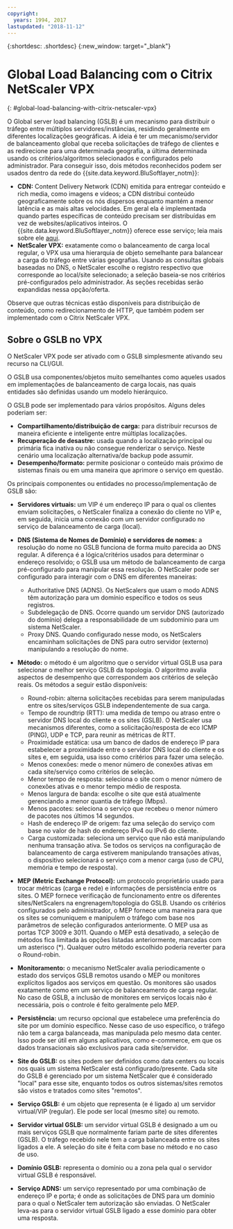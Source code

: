 ```yaml
---
copyright:
  years: 1994, 2017
lastupdated: "2018-11-12"
---
```


{:shortdesc: .shortdesc}
{:new_window: target="_blank"}

# Global Load Balancing com o Citrix NetScaler VPX
{: #global-load-balancing-with-citrix-netscaler-vpx}

O Global server load balancing (GSLB) é um mecanismo para distribuir o tráfego entre múltiplos servidores/instâncias, residindo geralmente em diferentes localizações geográficas. A ideia é ter um mecanismo/servidor de balanceamento global que receba solicitações de tráfego de clientes e as redirecione para uma determinada geografia, a última determinada usando os critérios/algoritmos selecionados e configurados pelo administrador. Para conseguir isso, dois métodos reconhecidos podem ser usados dentro da rede do {{site.data.keyword.BluSoftlayer_notm}}:

* **CDN:** Content Delivery Network (CDN) emitida para entregar conteúdo e rich media, como imagens e vídeos; a CDN distribui conteúdo geograficamente sobre os nós dispersos enquanto mantém a menor latência e as mais altas velocidades. Em geral ela é implementada quando partes específicas de conteúdo precisam ser distribuídas em vez de websites/aplicativos inteiros. O {{site.data.keyword.BluSoftlayer_notm}} oferece esse serviço; leia mais sobre ele [aqui](/docs/infrastructure/CDN?topic=CDN-getting-started). 
* **NetScaler VPX:** exatamente como o balanceamento de carga local regular, o VPX usa uma hierarquia de objeto semelhante para balancear a carga do tráfego entre várias geografias. Usando as consultas globais baseadas no DNS, o NetScaler escolhe o registro respectivo que corresponde ao local/site selecionado; a seleção baseia-se nos critérios pré-configurados pelo administrador. As seções recebidas serão expandidas nessa opção/oferta.

Observe que outras técnicas estão disponíveis para distribuição de conteúdo, como redirecionamento de HTTP, que também podem ser implementado com o Citrix NetScaler VPX. 

## Sobre o GSLB no VPX

O NetScaler VPX pode ser ativado com o GSLB simplesmente ativando seu recurso na CLI/GUI. 

O GSLB usa componentes/objetos muito semelhantes como aqueles usados em implementações de balanceamento de carga locais, nas quais entidades são definidas usando um modelo hierárquico.

O GSLB pode ser implementado para vários propósitos. Alguns deles poderiam ser:

* **Compartilhamento/distribuição de carga:** para distribuir recursos de maneira eficiente e inteligente entre múltiplas localizações.
* **Recuperação de desastre:** usada quando a localização principal ou primária fica inativa ou não consegue renderizar o serviço. Neste cenário uma localização alternativa/de backup pode assumir.
* **Desempenho/formato:** permite posicionar o conteúdo mais próximo de sistemas finais ou em uma maneira que aprimore o serviço em questão.

Os principais componentes ou entidades no processo/implementação de GSLB são:

* **Servidores virtuais:** um VIP é um endereço IP para o qual os clientes enviam solicitações, o NetScaler finaliza a conexão do cliente no VIP e, em seguida, inicia uma conexão com um servidor configurado no serviço de balanceamento de carga (local). 
* **DNS (Sistema de Nomes de Domínio) e servidores de nomes:** a resolução do nome no GSLB funciona de forma muito parecida ao DNS regular. A diferença é a lógica/critérios usados para determinar o endereço resolvido; o GSLB usa um método de balanceamento de carga pré-configurado para manipular essa resolução. O NetScaler pode ser configurado para interagir com o DNS em diferentes maneiras:
	* Authoritative DNS (ADNS). Os NetScalers que usam o modo ADNS têm autorização para um domínio específico e todos os seus registros.
	* Subdelegação de DNS. Ocorre quando um servidor DNS (autorizado do domínio) delega a responsabilidade de um subdomínio para um sistema NetScaler.
	* Proxy DNS. Quando configurado nesse modo, os NetScalers encaminham solicitações de DNS para outro servidor (externo) manipulando a resolução do nome.
* **Método:** o método é um algoritmo que o servidor virtual GSLB usa para selecionar o melhor serviço GSLB da topologia. O algoritmo avalia aspectos de desempenho que correspondem aos critérios de seleção reais. Os métodos a seguir estão disponíveis:
  * Round-robin: alterna solicitações recebidas para serem manipuladas entre os sites/serviços GSLB independentemente de sua carga.
  * Tempo de roundtrip (RTT): uma medida de tempo ou atraso entre o servidor DNS local do cliente e os sites (GSLB). O NetScaler usa mecanismos diferentes, como a solicitação/resposta de eco ICMP (PING), UDP e TCP, para reunir as métricas de RTT.
  * Proximidade estática: usa um banco de dados de endereço IP para estabelecer a proximidade entre o servidor DNS local do cliente e os sites e, em seguida, usa isso como critérios para fazer uma seleção.
  * Menos conexões: mede o menor número de conexões ativas em cada site/serviço como critérios de seleção.
  * Menor tempo de resposta: seleciona o site com o menor número de conexões ativas e o menor tempo médio de resposta.
  * Menos largura de banda: escolhe o site que está atualmente gerenciando a menor quantia de tráfego (Mbps).
  * Menos pacotes: seleciona o serviço que recebeu o menor número de pacotes nos últimos 14 segundos.
  * Hash de endereço IP de origem: faz uma seleção do serviço com base no valor de hash do endereço IPv4 ou IPv6 do cliente.
  * Carga customizada: seleciona um serviço que não está manipulando nenhuma transação ativa. Se todos os serviços na configuração de balanceamento de carga estiverem manipulando transações ativas, o dispositivo selecionará o serviço com a menor carga (uso de CPU, memória e tempo de resposta).

* **MEP (Metric Exchange Protocol):** um protocolo proprietário usado para trocar métricas (carga e rede) e informações de persistência entre os sites. O MEP fornece verificação de funcionamento entre os diferentes sites/NetScalers na engrenagem/topologia do GSLB. Usando os critérios configurados pelo administrador, o MEP fornece uma maneira para que os sites se comuniquem e manipulem o tráfego com base nos parâmetros de seleção configurados anteriormente. O MEP usa as portas TCP 3009 e 3011. Quando o MEP está desativado, a seleção de métodos fica limitada às opções listadas anteriormente, marcadas com um asterisco (*). Qualquer outro método escolhido poderia reverter para o Round-robin.
* **Monitoramento:** o mecanismo NetScaler avalia periodicamente o estado dos serviços GSLB remotos usando o MEP ou monitores explícitos ligados aos serviços em questão. Os monitores são usados exatamente como em um serviço de balanceamento de carga regular. No caso de GSLB, a inclusão de monitores em serviços locais não é necessária, pois o controle é feito geralmente pelo MEP. 
* **Persistência:** um recurso opcional que estabelece uma preferência do site por um domínio específico. Nesse caso de uso específico, o tráfego não tem a carga balanceada, mas manipulada pelo mesmo data center. Isso pode ser útil em alguns aplicativos, como e-commerce, em que os dados transacionais são exclusivos para cada site/servidor.
* **Site do GSLB:** os sites podem ser definidos como data centers ou locais nos quais um sistema NetScaler está configurado/presente. Cada site do GSLB é gerenciado por um sistema NetScaler que é considerado "local" para esse site, enquanto todos os outros sistemas/sites remotos são vistos e tratados como sites "remotos".
* **Serviço GSLB:** é um objeto que representa (e é ligado a) um servidor virtual/VIP (regular). Ele pode ser local (mesmo site) ou remoto.
* **Servidor virtual GSLB:** um servidor virtual GSLB é designado a um ou mais serviços GSLB que normalmente fariam parte de sites diferentes (GSLB). O tráfego recebido nele tem a carga balanceada entre os sites ligados a ele. A seleção do site é feita com base no método e no caso de uso.
* **Domínio GSLB:** representa o domínio ou a zona pela qual o servidor virtual GSLB é responsável. 
* **Serviço ADNS:** um serviço representado por uma combinação de endereço IP e porta; é onde as solicitações de DNS para um domínio para o qual o NetScaler tem autorização são enviadas. O NetScaler leva-as para o servidor virtual GSLB ligado a esse domínio para obter uma resposta.
